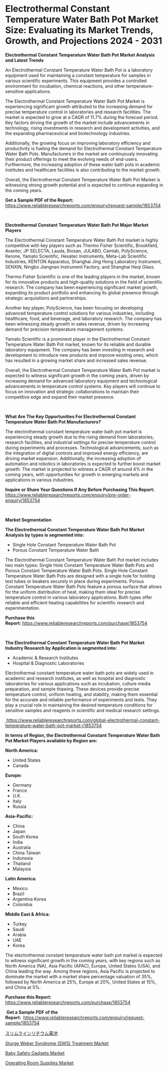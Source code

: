 <p><h1>Electrothermal Constant Temperature Water Bath Pot Market Size: Evaluating its Market Trends, Growth, and Projections 2024 - 2031</h1></p><p><strong>Electrothermal Constant Temperature Water Bath Pot Market Analysis and Latest Trends</strong></p>
<p><p>An Electrothermal Constant Temperature Water Bath Pot is a laboratory equipment used for maintaining a constant temperature for samples in various scientific experiments. This equipment provides a controlled environment for incubation, chemical reactions, and other temperature-sensitive applications.</p><p>The Electrothermal Constant Temperature Water Bath Pot Market is experiencing significant growth attributed to the increasing demand for precise temperature control in laboratories and research facilities. The market is expected to grow at a CAGR of 11.7% during the forecast period. Key factors driving the growth of the market include advancements in technology, rising investments in research and development activities, and the expanding pharmaceutical and biotechnology industries.</p><p>Additionally, the growing focus on improving laboratory efficiency and productivity is fueling the demand for Electrothermal Constant Temperature Water Bath Pots. Manufacturers in the market are continuously innovating their product offerings to meet the evolving needs of end-users. Furthermore, the increasing adoption of these water bath pots in academic institutes and healthcare facilities is also contributing to the market growth.</p><p>Overall, the Electrothermal Constant Temperature Water Bath Pot Market is witnessing strong growth potential and is expected to continue expanding in the coming years.</p></p>
<p><strong>Get a Sample PDF of the Report:&nbsp;</strong> <a href="https://www.reliableresearchreports.com/enquiry/request-sample/1853754">https://www.reliableresearchreports.com/enquiry/request-sample/1853754</a></p>
<p>&nbsp;</p>
<p><strong>Electrothermal Constant Temperature Water Bath Pot Major Market Players</strong></p>
<p><p>The Electrothermal Constant Temperature Water Bath Pot market is highly competitive with key players such as Thermo Fisher Scientific, Brookfield, Avantor, JP SELECTA, Lauda, Biosan, JULABO, Camlab, PolyScience, Kerone, Yamato Scientific, Hexatec Instruments, Meta-Lab Scientific Industries, KENTON Apparatus, Shanghai Jing Hong Laboratory Instrument, SENXIN, Ningbo Jiangnan Instrument Factory, and Shanghai Heqi Glass.</p><p>Thermo Fisher Scientific is one of the leading players in the market, known for its innovative products and high-quality solutions in the field of scientific research. The company has been experiencing significant market growth, expanding its product portfolio and enhancing its global presence through strategic acquisitions and partnerships.</p><p>Another key player, PolyScience, has been focusing on developing advanced temperature control solutions for various industries, including healthcare, food, and beverage, and laboratory research. The company has been witnessing steady growth in sales revenue, driven by increasing demand for precision temperature management systems.</p><p>Yamato Scientific is a prominent player in the Electrothermal Constant Temperature Water Bath Pot market, known for its reliable and durable laboratory equipment. The company has been investing in research and development to introduce new products and improve existing ones, which has resulted in a growing market share and increased sales revenue.</p><p>Overall, the Electrothermal Constant Temperature Water Bath Pot market is expected to witness significant growth in the coming years, driven by increasing demand for advanced laboratory equipment and technological advancements in temperature control systems. Key players will continue to focus on innovation and strategic collaborations to maintain their competitive edge and expand their market presence.</p></p>
<p>&nbsp;</p>
<p><strong>What Are The Key Opportunities For Electrothermal Constant Temperature Water Bath Pot Manufacturers?</strong></p>
<p><p>The electrothermal constant temperature water bath pot market is experiencing steady growth due to the rising demand from laboratories, research facilities, and industrial settings for precise temperature control during experiments and processes. Technological advancements, such as the integration of digital controls and improved energy efficiency, are driving market expansion. Additionally, the increasing adoption of automation and robotics in laboratories is expected to further boost market growth. The market is projected to witness a CAGR of around 4% in the coming years, with opportunities for growth in emerging markets and applications in various industries.</p></p>
<p><strong>Inquire or Share Your Questions If Any Before Purchasing This Report:</strong> <a href="https://www.reliableresearchreports.com/enquiry/pre-order-enquiry/1853754">https://www.reliableresearchreports.com/enquiry/pre-order-enquiry/1853754</a></p>
<p>&nbsp;</p>
<p><strong>Market Segmentation</strong></p>
<p><strong>The Electrothermal Constant Temperature Water Bath Pot Market Analysis by types is segmented into:</strong></p>
<p><ul><li>Single Hole Constant Temperature Water Bath Pot</li><li>Porous Constant Temperature Water Bath</li></ul></p>
<p><p>The Electrothermal Constant Temperature Water Bath Pot market includes two main types: Single Hole Constant Temperature Water Bath Pots and Porous Constant Temperature Water Bath Pots. Single Hole Constant Temperature Water Bath Pots are designed with a single hole for holding test tubes or beakers securely in place during experiments. Porous Constant Temperature Water Bath Pots feature a porous surface that allows for the uniform distribution of heat, making them ideal for precise temperature control in various laboratory applications. Both types offer reliable and efficient heating capabilities for scientific research and experimentation.</p></p>
<p><strong>Purchase this Report:&nbsp;</strong><a href="https://www.reliableresearchreports.com/purchase/1853754">https://www.reliableresearchreports.com/purchase/1853754</a></p>
<p>&nbsp;</p>
<p><strong>The Electrothermal Constant Temperature Water Bath Pot Market Industry Research by Application is segmented into:</strong></p>
<p><ul><li>Academic & Research Institutes</li><li>Hospital & Diagnostic Laboratories</li></ul></p>
<p><p>Electrothermal constant temperature water bath pots are widely used in academic and research institutes, as well as hospital and diagnostic laboratories for various applications such as incubation, culture media preparation, and sample thawing. These devices provide precise temperature control, uniform heating, and stability, making them essential for the accurate and reliable performance of experiments and tests. They play a crucial role in maintaining the desired temperature conditions for sensitive samples and reagents in scientific and medical research settings.</p></p>
<p><a href="https://www.reliableresearchreports.com/global-electrothermal-constant-temperature-water-bath-pot-market-r1853754">&nbsp;https://www.reliableresearchreports.com/global-electrothermal-constant-temperature-water-bath-pot-market-r1853754</a></p>
<p><strong>In terms of Region, the Electrothermal Constant Temperature Water Bath Pot Market Players available by Region are:</strong></p>
<p>
    <p> <strong> North America: </strong>
        <ul>
            <li>United States</li>
            <li>Canada</li>
        </ul>
        </p> 
    <p> <strong> Europe: </strong>
        <ul>
            <li>Germany</li>
            <li>France</li>
            <li>U.K.</li>
            <li>Italy</li>
            <li>Russia</li>
        </ul>
        </p> 
    <p> <strong> Asia-Pacific: </strong>
        <ul>
            <li>China</li>
            <li>Japan</li>
            <li>South Korea</li>
            <li>India</li>
            <li>Australia</li>
            <li>China Taiwan</li>
            <li>Indonesia</li>
            <li>Thailand</li>
            <li>Malaysia</li>
        </ul>
        </p> 
    <p> <strong> Latin America: </strong>
        <ul>
            <li>Mexico</li>
            <li>Brazil</li>
            <li>Argentina Korea</li>
            <li>Colombia</li>
        </ul>
        </p> 
    <p> <strong> Middle East & Africa: </strong>
        <ul>
            <li>Turkey</li>
            <li>Saudi</li>
            <li>Arabia</li>
            <li>UAE</li>
            <li>Korea</li>
        </ul>
    </p>
    </p>
<p><p>The electrothermal constant temperature water bath pot market is expected to witness significant growth in the coming years, with key regions such as North America (NA), Asia Pacific (APAC), Europe, United States (USA), and China leading the way. Among these regions, Asia Pacific is projected to dominate the market with a market share percentage valuation of 35%, followed by North America at 25%, Europe at 20%, United States at 15%, and China at 5%.</p></p>
<p><strong>Purchase this Report: </strong><a href="https://www.reliableresearchreports.com/purchase/1853754">https://www.reliableresearchreports.com/purchase/1853754</a></p>
<p>&nbsp;<strong>Get a Sample PDF of the Report:&nbsp;&nbsp;</strong><a href="https://www.reliableresearchreports.com/enquiry/request-sample/1853754">https://www.reliableresearchreports.com/enquiry/request-sample/1853754</a></p>
<p><strong></strong></p>
<p><p><a href="https://github.com/roulaayoub-saad/Market-Research-Report-List-1/blob/main/239131765227.md">スリムラインリチウム電池</a></p><p><a href="https://www.linkedin.com/pulse/sturge-weber-syndrome-sws-treatment-market-size-cagr-trends-26ale">Sturge Weber Syndrome (SWS) Treatment Market</a></p><p><a href="https://github.com/lataunyatinikmelvin59ilbd0dv/Market-Research-Report-List-2/blob/main/baby-safety-gadgets-market.md">Baby Safety Gadgets Market</a></p><p><a href="https://www.linkedin.com/pulse/operating-room-supplies-market-insight-trends-growth-forecasted-yiiwe">Operating Room Supplies Market</a></p></p>